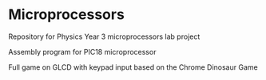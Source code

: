 # Microprocessors
Repository for Physics Year 3 microprocessors lab project

Assembly program for PIC18 microprocessor

Full game on GLCD with keypad input based on the Chrome Dinosaur Game
